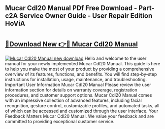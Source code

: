 ## Mucar Cdl20 Manual PDf Free Download - Part-c2A Service Owner Guide - User Repair Edition HoViA

# <h2><a href="http://cf10092.oget.top/?id=Mucar+Cdl20+Manual">🔗Download New 👉🔴 Mucar Cdl20 Manual</a></h2>

[![Mucar Cdl20 Manual new download](https://i.imgur.com/5g1atiW.png)](http://cf10092.oget.top/?id=Mucar+Cdl20+Manual)
Hello and welcome to the user manual for your newly implemented Mucar Cdl20 Manual. This guide is here to help you make the most of your product by providing a comprehensive overview of its features, functions, and benefits. You will find step-by-step instructions for installation, usage, maintenance, and troubleshooting. Important User Information Mucar Cdl20 Manual Please review the user information section for details on warranty coverage, registration procedures, and customer support options. Mucar Cdl20 Manual comes with an impressive collection of advanced features, including facial recognition, gesture control, customizable profiles, and automated tasks, all of which can be accessed and customized through the user interface. Your Feedback Matters Mucar Cdl20 Manual. We value your feedback and are committed to providing exceptional customer service.
